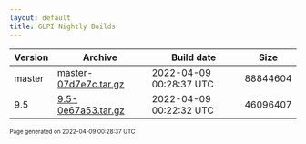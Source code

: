 ```yaml
---
layout: default
title: GLPI Nightly Builds
---
```


Version|Archive|Build date|Size
---|---|---|---
master|[master-07d7e7c.tar.gz](master-07d7e7c.tar.gz)|2022-04-09 00:28:37 UTC|88844604
9.5|[9.5-0e67a53.tar.gz](9.5-0e67a53.tar.gz)|2022-04-09 00:22:32 UTC|46096407

<font size="1">Page generated on 2022-04-09 00:28:37 UTC</font>
